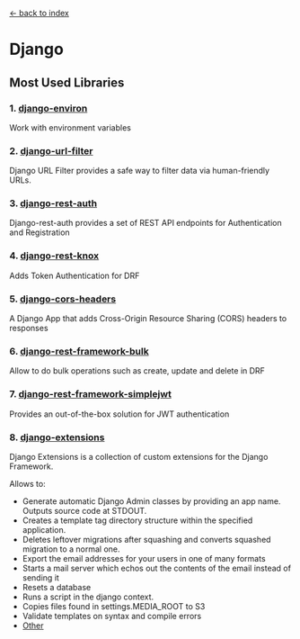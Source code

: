 [<- back to index](index.html)

# Django

## Most Used Libraries

### 1. [django-environ](https://github.com/joke2k/django-environ)

Work with environment variables

### 2. [django-url-filter](https://github.com/miki725/django-url-filter)

Django URL Filter provides a safe way to filter data via human-friendly URLs.

### 3. [django-rest-auth](https://github.com/Tivix/django-rest-auth)

Django-rest-auth provides a set of REST API endpoints for Authentication and Registration

### 4. [django-rest-knox](https://github.com/James1345/django-rest-knox)

Adds Token Authentication for DRF

### 5. [django-cors-headers](https://github.com/adamchainz/django-cors-headers)

A Django App that adds Cross-Origin Resource Sharing (CORS) headers to responses

### 6. [django-rest-framework-bulk](https://github.com/miki725/django-rest-framework-bulk)

Allow to do bulk operations such as create, update and delete in DRF

### 7. [django-rest-framework-simplejwt](https://github.com/davesque/django-rest-framework-simplejwt)

Provides an out-of-the-box solution for JWT authentication

### 8. [django-extensions](https://github.com/django-extensions/django-extensions)

Django Extensions is a collection of custom extensions for the Django Framework.

Allows to:

- Generate automatic Django Admin classes by providing an app name. Outputs source code at STDOUT.
- Creates a template tag directory structure within the specified application.
- Deletes leftover migrations after squashing and converts squashed migration to a normal one.
- Export the email addresses for your users in one of many formats
- Starts a mail server which echos out the contents of the email instead of sending it
- Resets a database
- Runs a script in the django context.
- Copies files found in settings.MEDIA_ROOT to S3
- Validate templates on syntax and compile errors
- [Other](https://django-extensions.readthedocs.io/en/latest/command_extensions.html#current-command-extensions)
